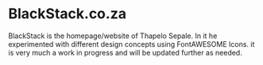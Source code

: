 # BlackStack.co.za

BlackStack is the homepage/website of Thapelo Sepale.
In it he experimented with different design concepts using FontAWESOME Icons.
it is very much a work in progress and will be updated further as needed.